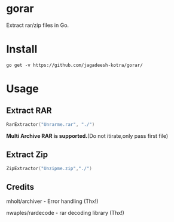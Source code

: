 # gorar
Extract rar/zip files in Go.


# Install

```
go get -v https://github.com/jagadeesh-kotra/gorar/
```

# Usage

## Extract RAR
```go
RarExtractor("Unrarme.rar", "./")
```
**Multi Archive RAR is supported.**(Do not itirate,only pass first file)


## Extract Zip


```go
ZipExtractor("Unzipme.zip","./")
```

## Credits

mholt/archiver - Error handling (Thx!)

nwaples/rardecode - rar decoding library (Thx!)




